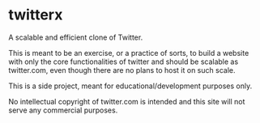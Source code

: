 # twitterx
A scalable and efficient clone of Twitter.

This is meant to be an exercise, or a practice of sorts, to build a website with only the core functionalities of twitter and should be scalable as twitter.com, even though there are no plans to host it  on such scale.

This is a side project, meant for educational/development purposes only.

No intellectual copyright of twitter.com is intended and this site will not serve any commercial purposes. 

